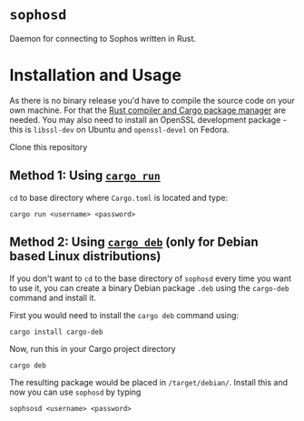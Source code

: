 # `sophosd`

Daemon for connecting to Sophos written in Rust.

# Installation and Usage

As there is no binary release you'd have to compile the source code on your own machine. For that the [Rust compiler and Cargo package manager](https://www.rust-lang.org/learn/get-started) are needed. You may also need to install an OpenSSL development package - this is `libssl-dev` on Ubuntu and `openssl-devel` on Fedora.

Clone this repository

## Method 1: Using [`cargo run`](https://doc.rust-lang.org/cargo/commands/cargo-run.html)

`cd` to base directory where `Cargo.toml` is located and type:

```cargo run <username> <password> ```

## Method 2: Using [`cargo deb`](https://docs.rs/cargo-deb/1.21.1/cargo_deb/) (only for Debian based Linux distributions)

If you don't want to `cd` to the base directory of `sophosd` every time you want to use it, you can create a binary Debian package `.deb` using the `cargo-deb` command and install it.

First you would need to install the `cargo deb` command using:

```cargo install cargo-deb```

Now, run this in your Cargo project directory

```cargo deb```

The resulting package would be placed in `/target/debian/`. Install this and now you can use `sophosd` by typing

```sophsosd <username> <password>```
